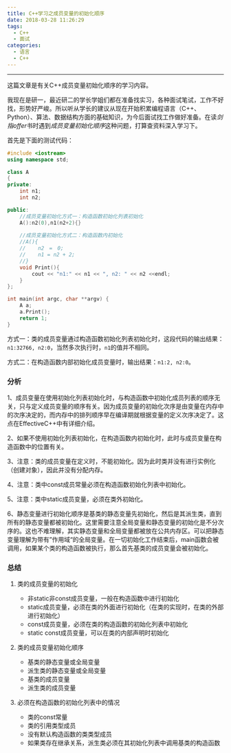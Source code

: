 ```yaml
---
title: C++学习之成员变量的初始化顺序
date: 2018-03-28 11:26:29
tags:
  - C++
  - 面试
categories: 
  - 语言
  - C++
---
```


-----

这篇文章是有关C++成员变量初始化顺序的学习内容。

<!---more-->

我现在是研一，最近研二的学长学姐们都在准备找实习，各种面试笔试，工作不好找，形势好严峻。所以听从学长的建议从现在开始积累编程语言（C++、Python）、算法、数据结构方面的基础知识，为今后面试找工作做好准备。在读*剑指offer*书时遇到*成员变量初始化顺序*这种问题，打算查资料深入学习下。

首先是下面的测试代码：

~~~c++
#include <iostream>
using namespace std;

class A
{
private:
	int n1;
	int n2;

public:
    //成员变量初始化方式一：构造函数初始化列表初始化
	A():n2(0),n1(n2+2){}
    
    //成员变量初始化方式二：构造函数内初始化
    //A(){
    //    n2　=　0;
    //    n1 = n2 + 2;
    //}
	void Print(){
		cout << "n1:" << n1 << ", n2: " << n2 <<endl;  
	}
};

int main(int argc, char **argv) {
	A a;
	a.Print();
	return 1;
}
~~~

方式一：类的成员变量通过构造函数初始化列表初始化时，这段代码的输出结果：`n1:32766, n2:0`，当然多次执行时，`n1`的值并不相同。

方式二：在构造函数内部初始化成员变量时，输出结果：`n1:2, n2:0`。

### 分析

1、成员变量在使用初始化列表初始化时，与构造函数中初始化成员列表的顺序无关，只与定义成员变量的顺序有关。因为成员变量的初始化次序是由变量在内存中的次序决定的，而内存中的排列顺序早在编译期就根据变量的定义次序决定了。这点在EffectiveC++中有详细介绍。

2、如果不使用初始化列表初始化，在构造函数内初始化时，此时与成员变量在构造函数中的位置有关。

3、注意：类的成员变量在定义时，不能初始化。因为此时类并没有进行实例化（创建对象），因此并没有分配内存。

4、注意：类中const成员常量必须在构造函数初始化列表中初始化。

5、注意：类中static成员变量，必须在类外初始化。

6、静态变量进行初始化顺序是基类的静态变量先初始化，然后是其派生类，直到所有的静态变量都被初始化。这里需要注意全局变量和静态变量的初始化是不分次序的。这也不难理解，其实静态变量和全局变量都被放在公共内存区。可以把静态变量理解为带有”作用域“的全局变量。在一切初始化工作结束后，main函数会被调用，如果某个类的构造函数被执行，那么首先基类的成员变量会被初始化。 

### 总结

1. 类的成员变量的初始化
   - 非static非const成员变量，一般在构造函数中进行初始化
   - static成员变量，必须在类的外面进行初始化（在类的实现时，在类的外部进行初始化）
   - const成员变量，必须在类的构造函数的初始化列表中初始化
   - static const成员变量，可以在类的内部声明时初始化

2. 类的成员变量初始化顺序
   - 基类的静态变量或全局变量
   - 派生类的静态变量或全局变量
   - 基类的成员变量
   - 派生类的成员变量

3. 必须在构造函数的初始化列表中的情况

   - 类的const常量
   - 类的引用类型成员
   - 没有默认构造函数的类类型成员
   - 如果类存在继承关系，派生类必须在其初始化列表中调用基类的构造函数